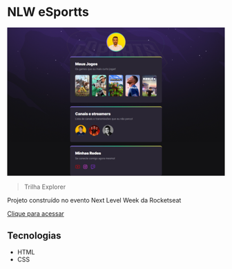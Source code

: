 # NLW eSportts

![previel](./.github/previel.png)

> Trilha Explorer

Projeto construído no evento Next Level Week da Rocketseat

[Clique para acessar](https://emanuel433.github.io/nlwesports/)

## Tecnologias

- HTML
- CSS
